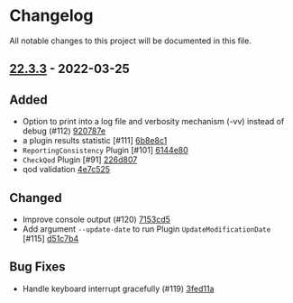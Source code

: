 # Changelog

All notable changes to this project will be documented in this file.

## [22.3.3] - 2022-03-25

## Added
* Option to print into a log file and verbosity mechanism (-vv) instead of debug (#112) [920787e](https://github.com/greenbone/troubadix/commit/920787e)
* a plugin results statistic [#111] [6b8e8c1](https://github.com/greenbone/troubadix/commit/6b8e8c1)
* `ReportingConsistency` Plugin [#101] [6144e80](https://github.com/greenbone/troubadix/commit/6144e80)
* `CheckQod` Plugin [#91] [226d807](https://github.com/greenbone/troubadix/commit/226d807)
* qod validation [4e7c525](https://github.com/greenbone/troubadix/commit/4e7c525)

## Changed
* Improve console output (#120) [7153cd5](https://github.com/greenbone/troubadix/commit/7153cd5)
* Add argument `--update-date` to run Plugin `UpdateModificationDate` [#115] [d51c7b4](https://github.com/greenbone/troubadix/commit/d51c7b4)

## Bug Fixes
* Handle keyboard interrupt gracefully (#119) [3fed11a](https://github.com/greenbone/troubadix/commit/3fed11a)

[22.3.3]: https://github.com/greenbone/troubadix/compare/22.3.3.dev1...22.3.3